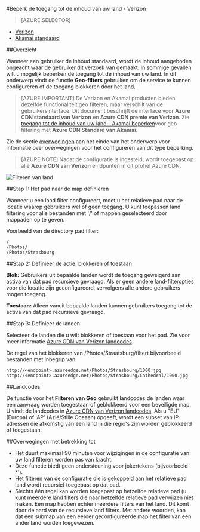 <properties
    pageTitle="Beperk de toegang tot de inhoud van uw Azure CDN door land | Microsoft Azure"
    description="Informatie over het beperken van toegang tot uw Azure CDN-inhoud met de functie voor het filteren van Geo."
    services="cdn"
    documentationCenter=""
    authors="camsoper, rli"
    manager="erikre"
    editor=""/>

<tags
    ms.service="cdn"
    ms.workload="tbd"
    ms.tgt_pltfrm="na"
    ms.devlang="na"
    ms.topic="article"
    ms.date="10/13/2016"
    ms.author="casoper"/>

#<a name="restrict-access-to-your-content-by-country---verizon"></a>Beperk de toegang tot de inhoud van uw land - Verizon

> [AZURE.SELECTOR]
- [Verizon](cdn-restrict-access-by-country.md)
- [Akamai standaard](cdn-restrict-access-by-country-akamai.md)

##<a name="overview"></a>Overzicht

Wanneer een gebruiker de inhoud standaard, wordt de inhoud aangeboden ongeacht waar de gebruiker dit verzoek van gemaakt. In sommige gevallen wilt u mogelijk beperken de toegang tot de inhoud van uw land. In dit onderwerp vindt de functie **Geo-filters** gebruiken om de service te kunnen configureren of de toegang blokkeren door het land.

> [AZURE.IMPORTANT] De Verizon en Akamai producten bieden dezelfde functionaliteit geo filteren, maar verschilt van de gebruikersinterface. Dit document beschrijft de interface voor **Azure CDN standaard van Verizon** en **Azure CDN premie van Verizon**. Zie [toegang tot de inhoud van uw land - Akamai beperken](cdn-restrict-access-by-country-akamai.md)voor geo-filtering met **Azure CDN Standard van Akamai**.

Zie de sectie [overwegingen](cdn-restrict-access-by-country.md#considerations) aan het einde van het onderwerp voor informatie over overwegingen voor het configureren van dit type beperking.  

>[AZURE.NOTE] Nadat de configuratie is ingesteld, wordt toegepast op alle **Azure CDN van Verizon** eindpunten in dit profiel Azure CDN.

![Filteren van land](./media/cdn-filtering/cdn-country-filtering.png)

##<a name="step-1-define-the-directory-path"></a>Stap 1: Het pad naar de map definiëren

Wanneer u een land filter configureert, moet u het relatieve pad naar de locatie waarop gebruikers wel of geen toegang. U kunt toepassen land filtering voor alle bestanden met '/' of mappen geselecteerd door mappaden op te geven.

Voorbeeld van de directory pad filter:

    /                                 
    /Photos/
    /Photos/Strasbourg

##<a name="step-2-define-the-action-block-or-allow"></a>Stap 2: Definieer de actie: blokkeren of toestaan

**Blok:** Gebruikers uit bepaalde landen wordt de toegang geweigerd aan activa van dat pad recursieve gevraagd. Als er geen andere land-filteropties voor die locatie zijn geconfigureerd, vervolgens alle andere gebruikers mogen toegang.

**Toestaan:** Alleen vanuit bepaalde landen kunnen gebruikers toegang tot de activa van dat pad recursieve gevraagd.

##<a name="step-3-define-the-countries"></a>Stap 3: Definieer de landen

Selecteer de landen die u wilt blokkeren of toestaan voor het pad. Zie voor meer informatie [Azure CDN van Verizon landcodes](https://msdn.microsoft.com/library/mt761717.aspx).

De regel van het blokkeren van /Photos/Straatsburg/filtert bijvoorbeeld bestanden met inbegrip van:

    http://<endpoint>.azureedge.net/Photos/Strasbourg/1000.jpg
    http://<endpoint>.azureedge.net/Photos/Strasbourg/Cathedral/1000.jpg


##<a name="country-codes"></a>Landcodes

De functie voor het **Filteren van Geo** gebruikt landcodes de landen waar een aanvraag worden toegestaan of geblokkeerd voor een beveiligde map. U vindt de landcodes in [Azure CDN van Verizon landcodes](https://msdn.microsoft.com/library/mt761717.aspx). Als u "EU" (Europa) of 'AP' (Azië/Stille Oceaan) opgeeft, wordt een subset van IP-adressen die afkomstig van een land in die regio's zijn worden geblokkeerd of toegestaan.


##<a id="considerations"></a>Overwegingen met betrekking tot

- Het duurt maximaal 90 minuten voor wijzigingen in de configuratie van uw land filteren worden pas van kracht.
- Deze functie biedt geen ondersteuning voor jokertekens (bijvoorbeeld ' *').
- Het filteren van de configuratie die is gekoppeld aan het relatieve pad land wordt recursief toegepast op dat pad.
- Slechts één regel kan worden toegepast op hetzelfde relatieve pad (u kunt meerdere land filters die naar hetzelfde relatieve pad verwijzen niet maken. Een map hebben echter meerdere filters van het land. Dit komt door de aard van de recursieve land filters. Met andere woorden, kan dat een submap van een eerder geconfigureerde map het filter van een ander land worden toegewezen.
